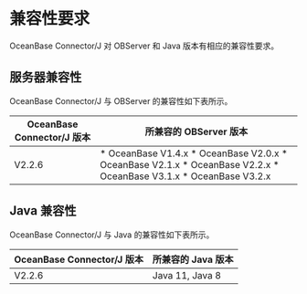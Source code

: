 兼容性要求 
==========================

OceanBase Connector/J 对 OBServer 和 Java 版本有相应的兼容性要求。

服务器兼容性 
------------------------

OceanBase Connector/J 与 OBServer 的兼容性如下表所示。


| **OceanBase** Connector/J **版本** |                                                                                                                                                                 **所兼容的 OBServer 版本**                                                                                                                                                                  |
|----------------------------------|-------------------------------------------------------------------------------------------------------------------------------------------------------------------------------------------------------------------------------------------------------------------------------------------------------------------------------------------------------|
| V2.2.6                           | * OceanBase V1.4.x   * OceanBase V2.0.x   * OceanBase V2.1.x   * OceanBase V2.2.x   * OceanBase V3.1.x   * OceanBase V3.2.x    |



Java 兼容性 
--------------------------

OceanBase Connector/J 与 Java 的兼容性如下表所示。


| **OceanBase** Connector/J **版本** | **所兼容的 Java 版本** |
|----------------------------------|------------------|
| V2.2.6                           | Java 11, Java 8  |



